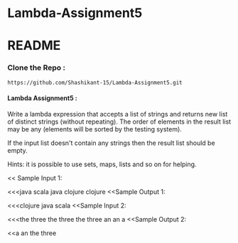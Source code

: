 # Lambda-Assignment5

# README

### Clone the Repo :
```
https://github.com/Shashikant-15/Lambda-Assignment5.git
```
#### Lambda Assignment5 :
Write a lambda expression that accepts a list of strings and returns new list of distinct strings (without repeating). The order of elements in the result list may be any (elements will be sorted by the testing system).

If the input list doesn't contain any strings then the result list should be empty.

Hints: it is possible to use sets, maps, lists and so on for helping.

<< Sample Input 1:

<<<java scala java clojure clojure
<<Sample Output 1:

<<<clojure java scala
<<Sample Input 2:

<<<the three the three the three an an a
<<Sample Output 2:

<<a an the three
